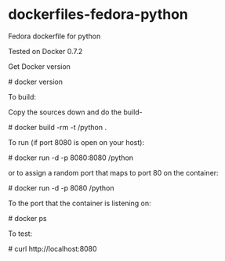 dockerfiles-fedora-python
=========================

Fedora dockerfile for python

Tested on Docker 0.7.2

Get Docker version

\# docker version

To build:

Copy the sources down and do the build-

\# docker build -rm -t <username>/python .

To run (if port 8080 is open on your host):

\# docker run -d -p 8080:8080 <username>/python

or to assign a random port that maps to port 80 on the container:

\# docker run -d -p 8080 <username>/python

To the port that the container is listening on:

\# docker ps

To test:

\# curl http://localhost:8080
